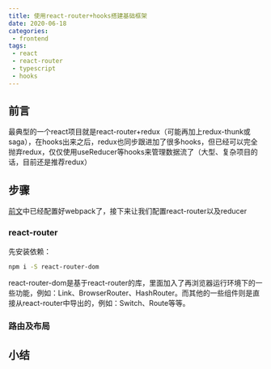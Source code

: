 ```yaml
---
title: 使用react-router+hooks搭建基础框架
date: 2020-06-18
categories:
 - frontend
tags:
 - react
 - react-router
 - typescript
 - hooks
---
```


## 前言
最典型的一个react项目就是react-router+redux（可能再加上redux-thunk或saga），在hooks出来之后，redux也同步跟进加了很多hooks，但已经可以完全抛弃redux，仅仅使用useReducer等hooks来管理数据流了（大型、复杂项目的话，目前还是推荐redux）

## 步骤
[前文]()中已经配置好webpack了，接下来让我们配置react-router以及reducer

### react-router
先安装依赖：
``` bash
npm i -S react-router-dom
```
react-router-dom是基于react-router的库，里面加入了再浏览器运行环境下的一些功能，例如：Link、BrowserRouter、HashRouter。而其他的一些组件则是直接从react-router中导出的，例如：Switch、Route等等。

### 路由及布局


## 小结